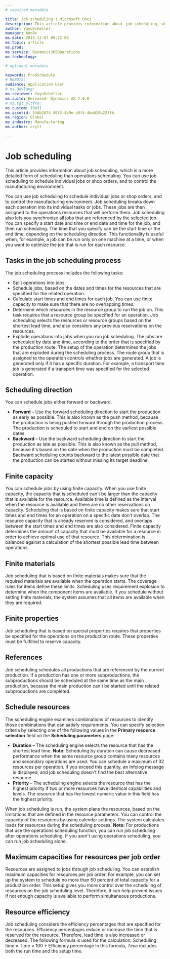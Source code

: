 ```yaml
---
# required metadata

title: Job scheduling | Microsoft Docs
description: This article provides information about job scheduling, which is a more detailed form of scheduling than operations scheduling. You can use job scheduling to schedule individual jobs or shop orders, and to control the manufacturing environment.
author: YuyuScheller
manager: AnnBe
ms.date: 2015-12-07 09:22:08
ms.topic: article
ms.prod: 
ms.service: Dynamics365Operations
ms.technology: 

# optional metadata

keywords: ProdSchedule
# ROBOTS: 
audience: Application User
# ms.devlang: 
ms.reviewer: YuyuScheller
ms.suite: Released- Dynamics AX 7.0.0
# ms.tgt_pltfrm: 
ms.custom: 19431
ms.assetid: 34db2074-49f3-4e9e-a9f4-4be619b22ffb
ms.region: Global
ms.industry: Manufacturing
ms.author: crytt

---
```


# Job scheduling

This article provides information about job scheduling, which is a more detailed form of scheduling than operations scheduling. You can use job scheduling to schedule individual jobs or shop orders, and to control the manufacturing environment.

You can use job scheduling to schedule individual jobs or shop orders, and to control the manufacturing environment. Job scheduling breaks down each operation into its individual tasks or jobs. These jobs are then assigned to the operations resources that will perform them. Job scheduling also lets you synchronize all jobs that are referenced by the selected job. You can specify a start date and time or end date and time for the job, and then run scheduling. The time that you specify can be the start time or the end time, depending on the scheduling direction. This functionality is useful when, for example, a job can be run only on one machine at a time, or when you want to optimize the job that is run for each resource.

## Tasks in the job scheduling process
The job scheduling process includes the following tasks:

-   Split operations into jobs.
-   Schedule jobs, based on the dates and times for the resources that are specified for the related operation.
-   Calculate start times and end times for each job. You can use finite capacity to make sure that there are no overlapping times.
-   Determine which resources in the resource group to run the job on. This task requires that a resource group be specified for an operation. Job scheduling selects the resources or resource groups based on the shortest lead time, and also considers any previous reservations on the resources.
-   Explode operations into jobs when you run job scheduling. The jobs are scheduled by date and time, according to the order that is specified by the production route. The setup of the operation determines the jobs that are exploded during the scheduling process. The route group that is assigned to the operation controls whether jobs are generated. A job is generated only if it has a specific duration. For example, a transport time job is generated if a transport time was specified for the selected operation.

## Scheduling direction
You can schedule jobs either forward or backward.

-   **Forward** – Use the forward scheduling direction to start the production as early as possible. This is also known as the push method, because the production is being pushed forward through the production process. The production is scheduled to start and end on the earliest possible dates.
-   **Backward** – Use the backward scheduling direction to start the production as late as possible. This is also known as the pull method, because it's based on the date when the production must be completed. Backward scheduling counts backward to the latest possible date that the production can be started without missing its target deadline.

## Finite capacity
You can schedule jobs by using finite capacity. When you use finite capacity, the capacity that is scheduled can't be larger than the capacity that is available for the resource. Available time is defined as the interval when the resource is available and there are no other reservations on capacity. Scheduling that is based on finite capacity makes sure that start times and end times for an operation on a specific date don't overlap. The resource capacity that is already reserved is considered, and overlaps between the start times and end times are also considered. Finite capacity determines the amount of capacity that must be available for a resource in order to achieve optimal use of that resource. This determination is balanced against a calculation of the shortest possible lead time between operations.

## Finite materials
Job scheduling that is based on finite materials makes sure that the required materials are available when the operation starts. The coverage rules for items define these limits. Scheduling uses requirement explosion to determine when the component items are available. If you schedule without setting finite materials, the system assumes that all items are available when they are required.

## Finite properties
Job scheduling that is based on special properties requires that properties be specified for the operations on the production route. These properties must be fulfilled to reserve capacity.

## References
Job scheduling schedules all productions that are referenced by the current production. If a production has one or more subproductions, the subproductions should be scheduled at the same time as the main production, because the main production can't be started until the related subproductions are completed.

## Schedule resources
The scheduling engine examines combinations of resources to identify those combinations that can satisfy requirements. You can specify selection criteria by selecting one of the following values in the **Primary resource selection** field on the **Scheduling parameters** page:

-   **Duration** – The scheduling engine selects the resource that has the shortest lead time. **Note:** Scheduling by duration can cause decreased performance when the same resource group contains many resources and secondary operations are used. You can schedule a maximum of 32 resources per operation. If you exceed this quantity, an Infolog message is displayed, and job scheduling doesn't find the best alternative resource.
-   **Priority** – The scheduling engine selects the resource that has the highest priority if two or more resources have identical capabilities and levels. The resource that has the lowest numeric value in this field has the highest priority.

When job scheduling is run, the system plans the resources, based on the limitations that are defined in the resource parameters. You can control the capacity of the resources by using calendar settings. The system calculates loads for resources during the scheduling process. **Note:** For productions that use the operations scheduling function, you can run job scheduling after operations scheduling. If you aren't using operations scheduling, you can run job scheduling alone.

## Maximum capacities for resources per job order
Resources are assigned to jobs through job scheduling. You can establish maximum capacities for resources per job order. For example, you can set up the system to schedule no more than 50 percent of total capacity for a production order. This setup gives you more control over the scheduling of resources on the job scheduling level. Therefore, it can help prevent issues if not enough capacity is available to perform simultaneous productions.

## Resource efficiency
Job scheduling considers the efficiency percentages that are specified for the resources. Efficiency percentages reduce or increase the time that is reserved for the resource. Therefore, lead time is also increased or decreased. The following formula is used for the calculation: Scheduling time = Time × 100 ÷ Efficiency percentage In this formula, *Time* includes both the run time and the setup time.

